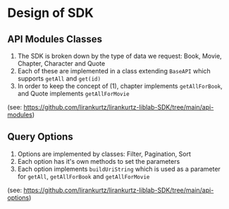 # Design of SDK

## API Modules Classes


1. The SDK is broken down by the type of data we request: Book, Movie, Chapter, Character and Quote
2. Each of these are implemented in a class extending `BaseAPI` which supports `getAll` and `get(id)`
3. In order to keep the concept of (1), chapter implements `getAllForBook`, and Quote implements `getAllForMovie`

(see: https://github.com/lirankurtz/lirankurtz-liblab-SDK/tree/main/api-modules)

## Query Options

1. Options are implemented by classes: Filter, Pagination, Sort
2. Each option has it's own methods to set the parameters
3. Each option implements `buildUriString` which is used as a parameter for `getAll`, `getAllForBook` and `getAllForMovie`

(see: https://github.com/lirankurtz/lirankurtz-liblab-SDK/tree/main/api-options)
